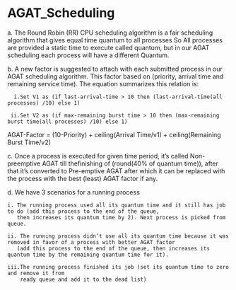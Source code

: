 # AGAT_Scheduling

a. The Round Robin (RR) CPU scheduling algorithm is a fair scheduling algorithm that gives equal time quantum to all processes So All processes are provided a static time to 
   execute called quantum, but in our AGAT scheduling each process will have a different Quantum.
   
b. A new factor is suggested to attach with each submitted process in our AGAT scheduling algorithm. 
   This factor based on (priority, arrival time and remaining service time). The equation summarizes this relation is:
   
      i.Set V1 as (if last-arrival-time > 10 then (last-arrival-time(all processes) /10) else 1)
      
     ii.Set V2 as (if max-remaining burst time > 10 then (max-remaining burst time(all processes) /10) else 1)
     
  AGAT-Factor = (10-Priority) + ceiling(Arrival Time/v1) + ceiling(Remaining Burst Time/v2)
  
c. Once a process is executed for given time period, it’s called Non-preemptive AGAT till thefinishing of (round(40% of quantum time)), after that it’s converted to Pre-emptive 
   AGAT after which it can be replaced with the process with the best (least) AGAT factor if any.
   
d. We have 3 scenarios for a running process 

    i. The running process used all its quantum time and it still has job to do (add this process to the end of the queue, 
       then increases its quantum time by 2). Next process is picked from queue.
       
    ii. The running process didn’t use all its quantum time because it was removed in favor of a process with better AGAT factor 
       (add this process to the end of the queue, then increases its quantum time by the remaining quantum time for it).
       
    iii.The running process finished its job (set its quantum time to zero and remove it from 
        ready queue and add it to the dead list)
      
      
      
      
